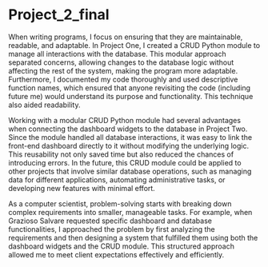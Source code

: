 # Project_2_final

When writing programs, I focus on ensuring that they are maintainable, readable, and adaptable. In Project One, I created a CRUD Python module to manage all interactions with the database. This modular approach separated concerns, allowing changes to the database logic without affecting the rest of the system, making the program more adaptable. Furthermore, I documented my code thoroughly and used descriptive function names, which ensured that anyone revisiting the code (including future me) would understand its purpose and functionality. This technique also aided readability.

Working with a modular CRUD Python module had several advantages when connecting the dashboard widgets to the database in Project Two. Since the module handled all database interactions, it was easy to link the front-end dashboard directly to it without modifying the underlying logic. This reusability not only saved time but also reduced the chances of introducing errors. In the future, this CRUD module could be applied to other projects that involve similar database operations, such as managing data for different applications, automating administrative tasks, or developing new features with minimal effort.

As a computer scientist, problem-solving starts with breaking down complex requirements into smaller, manageable tasks. For example, when Grazioso Salvare requested specific dashboard and database functionalities, I approached the problem by first analyzing the requirements and then designing a system that fulfilled them using both the dashboard widgets and the CRUD module. This structured approach allowed me to meet client expectations effectively and efficiently.
